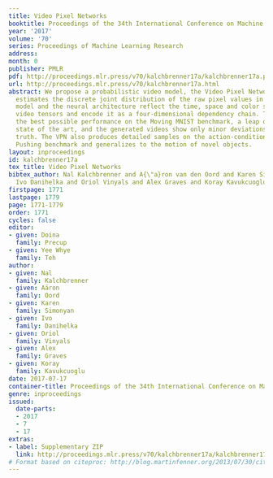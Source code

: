 ```yaml
---
title: Video Pixel Networks
booktitle: Proceedings of the 34th International Conference on Machine Learning
year: '2017'
volume: '70'
series: Proceedings of Machine Learning Research
address: 
month: 0
publisher: PMLR
pdf: http://proceedings.mlr.press/v70/kalchbrenner17a/kalchbrenner17a.pdf
url: http://proceedings.mlr.press/v70/kalchbrenner17a.html
abstract: We propose a probabilistic video model, the Video Pixel Network (VPN), that
  estimates the discrete joint distribution of the raw pixel values in a video. The
  model and the neural architecture reflect the time, space and color structure of
  video tensors and encode it as a four-dimensional dependency chain. The VPN approaches
  the best possible performance on the Moving MNIST benchmark, a leap over the previous
  state of the art, and the generated videos show only minor deviations from the ground
  truth. The VPN also produces detailed samples on the action-conditional Robotic
  Pushing benchmark and generalizes to the motion of novel objects.
layout: inproceedings
id: kalchbrenner17a
tex_title: Video Pixel Networks
bibtex_author: Nal Kalchbrenner and A{\"a}ron van den Oord and Karen Simonyan and
  Ivo Danihelka and Oriol Vinyals and Alex Graves and Koray Kavukcuoglu
firstpage: 1771
lastpage: 1779
page: 1771-1779
order: 1771
cycles: false
editor:
- given: Doina
  family: Precup
- given: Yee Whye
  family: Teh
author:
- given: Nal
  family: Kalchbrenner
- given: Aäron
  family: Oord
- given: Karen
  family: Simonyan
- given: Ivo
  family: Danihelka
- given: Oriol
  family: Vinyals
- given: Alex
  family: Graves
- given: Koray
  family: Kavukcuoglu
date: 2017-07-17
container-title: Proceedings of the 34th International Conference on Machine Learning
genre: inproceedings
issued:
  date-parts:
  - 2017
  - 7
  - 17
extras:
- label: Supplementary ZIP
  link: http://proceedings.mlr.press/v70/kalchbrenner17a/kalchbrenner17a-supp.zip
# Format based on citeproc: http://blog.martinfenner.org/2013/07/30/citeproc-yaml-for-bibliographies/
---
```

